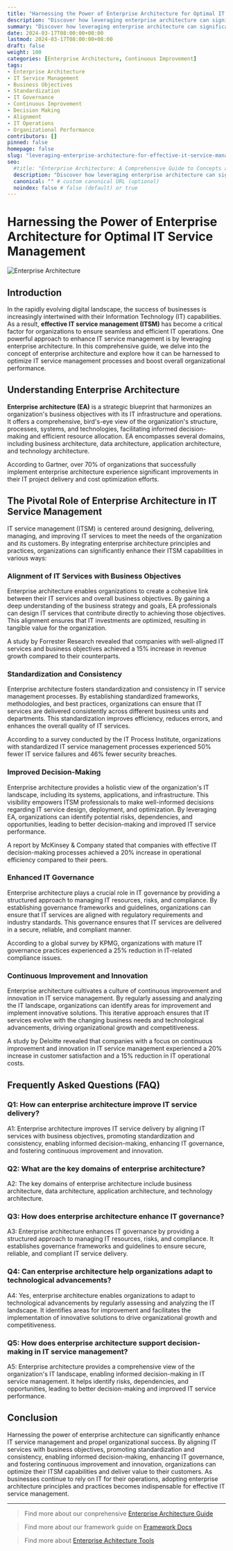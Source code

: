 ```yaml
---
title: "Harnessing the Power of Enterprise Architecture for Optimal IT Service Management"
description: "Discover how leveraging enterprise architecture can significantly enhance IT service management, driving organizational success. Learn how EA aligns IT services with business objectives, promotes standardization, enables informed decision-making, enhances IT governance, and fosters continuous improvement."
summary: "Discover how leveraging enterprise architecture can significantly enhance IT service management, driving organizational success. Learn how EA aligns IT services with business objectives, promotes standardization, enables informed decision-making, enhances IT governance, and fosters continuous improvement."
date: 2024-03-17T08:00:00+08:00
lastmod: 2024-03-17T08:00:00+08:00
draft: false
weight: 100
categories: [Enterprise Architecture, Continuous Improvement]
tags: 
- Enterprise Architecture
- IT Service Management
- Business Objectives
- Standardization
- IT Governance
- Continuous Improvement
- Decision Making
- Alignment
- IT Operations
- Organizational Performance
contributors: []
pinned: false
homepage: false
slug: "leveraging-enterprise-architecture-for-effective-it-service-management"
seo:
  #title: "Enterprise Architecture: A Comprehensive Guide to Concepts and Industry Practices" # custom title (optional)
  description: "Discover how leveraging enterprise architecture can significantly enhance IT service management, driving organizational success. Learn how EA aligns IT services with business objectives, promotes standardization, enables informed decision-making, enhances IT governance, and fosters continuous improvement." # custom description (recommended)
  canonical: "" # custom canonical URL (optional)
  noindex: false # false (default) or true
---
```


# Harnessing the Power of Enterprise Architecture for Optimal IT Service Management

![Enterprise Architecture](https://cdn.sa.net/2024/03/10/Q8jOEkzRyUrc9bK.png)

## Introduction

In the rapidly evolving digital landscape, the success of businesses is increasingly intertwined with their Information Technology (IT) capabilities. As a result, **effective IT service management (ITSM)** has become a critical factor for organizations to ensure seamless and efficient IT operations. One powerful approach to enhance IT service management is by leveraging enterprise architecture. In this comprehensive guide, we delve into the concept of enterprise architecture and explore how it can be harnessed to optimize IT service management processes and boost overall organizational performance.

## Understanding Enterprise Architecture

**Enterprise architecture (EA)** is a strategic blueprint that harmonizes an organization's business objectives with its IT infrastructure and operations. It offers a comprehensive, bird's-eye view of the organization's structure, processes, systems, and technologies, facilitating informed decision-making and efficient resource allocation. EA encompasses several domains, including business architecture, data architecture, application architecture, and technology architecture.

According to Gartner, over 70% of organizations that successfully implement enterprise architecture experience significant improvements in their IT project delivery and cost optimization efforts.

## The Pivotal Role of Enterprise Architecture in IT Service Management

IT service management (ITSM) is centered around designing, delivering, managing, and improving IT services to meet the needs of the organization and its customers. By integrating enterprise architecture principles and practices, organizations can significantly enhance their ITSM capabilities in various ways:

### Alignment of IT Services with Business Objectives

Enterprise architecture enables organizations to create a cohesive link between their IT services and overall business objectives. By gaining a deep understanding of the business strategy and goals, EA professionals can design IT services that contribute directly to achieving those objectives. This alignment ensures that IT investments are optimized, resulting in tangible value for the organization.

A study by Forrester Research revealed that companies with well-aligned IT services and business objectives achieved a 15% increase in revenue growth compared to their counterparts.

### Standardization and Consistency

Enterprise architecture fosters standardization and consistency in IT service management processes. By establishing standardized frameworks, methodologies, and best practices, organizations can ensure that IT services are delivered consistently across different business units and departments. This standardization improves efficiency, reduces errors, and enhances the overall quality of IT services.

According to a survey conducted by the IT Process Institute, organizations with standardized IT service management processes experienced 50% fewer IT service failures and 46% fewer security breaches.

### Improved Decision-Making

Enterprise architecture provides a holistic view of the organization's IT landscape, including its systems, applications, and infrastructure. This visibility empowers ITSM professionals to make well-informed decisions regarding IT service design, deployment, and optimization. By leveraging EA, organizations can identify potential risks, dependencies, and opportunities, leading to better decision-making and improved IT service performance.

A report by McKinsey & Company stated that companies with effective IT decision-making processes achieved a 20% increase in operational efficiency compared to their peers.

### Enhanced IT Governance

Enterprise architecture plays a crucial role in IT governance by providing a structured approach to managing IT resources, risks, and compliance. By establishing governance frameworks and guidelines, organizations can ensure that IT services are aligned with regulatory requirements and industry standards. This governance ensures that IT services are delivered in a secure, reliable, and compliant manner.

According to a global survey by KPMG, organizations with mature IT governance practices experienced a 25% reduction in IT-related compliance issues.

### Continuous Improvement and Innovation

Enterprise architecture cultivates a culture of continuous improvement and innovation in IT service management. By regularly assessing and analyzing the IT landscape, organizations can identify areas for improvement and implement innovative solutions. This iterative approach ensures that IT services evolve with the changing business needs and technological advancements, driving organizational growth and competitiveness.

A study by Deloitte revealed that companies with a focus on continuous improvement and innovation in IT service management experienced a 20% increase in customer satisfaction and a 15% reduction in IT operational costs.

## Frequently Asked Questions (FAQ)

### Q1: How can enterprise architecture improve IT service delivery?

A1: Enterprise architecture improves IT service delivery by aligning IT services with business objectives, promoting standardization and consistency, enabling informed decision-making, enhancing IT governance, and fostering continuous improvement and innovation.

### Q2: What are the key domains of enterprise architecture?

A2: The key domains of enterprise architecture include business architecture, data architecture, application architecture, and technology architecture.

### Q3: How does enterprise architecture enhance IT governance?

A3: Enterprise architecture enhances IT governance by providing a structured approach to managing IT resources, risks, and compliance. It establishes governance frameworks and guidelines to ensure secure, reliable, and compliant IT service delivery.

### Q4: Can enterprise architecture help organizations adapt to technological advancements?

A4: Yes, enterprise architecture enables organizations to adapt to technological advancements by regularly assessing and analyzing the IT landscape. It identifies areas for improvement and facilitates the implementation of innovative solutions to drive organizational growth and competitiveness.

### Q5: How does enterprise architecture support decision-making in IT service management?

A5: Enterprise architecture provides a comprehensive view of the organization's IT landscape, enabling informed decision-making in IT service management. It helps identify risks, dependencies, and opportunities, leading to better decision-making and improved IT service performance.

## Conclusion

Harnessing the power of enterprise architecture can significantly enhance IT service management and propel organizational success. By aligning IT services with business objectives, promoting standardization and consistency, enabling informed decision-making, enhancing IT governance, and fostering continuous improvement and innovation, organizations can optimize their ITSM capabilities and deliver value to their customers. As businesses continue to rely on IT for their operations, adopting enterprise architecture principles and practices becomes indispensable for effective IT service management.

---

> Find more about our conprehensive [Enterprise Architecture Guide](/docs/ultimate-guides/chapter-1.1-introduction-of-enterprise-architecture/)

> Find more about our framework guide on [Framework Docs](/docs/frameworks/)

> Find more about [Enterprise Achitecture Tools](/docs/software-tools/)
